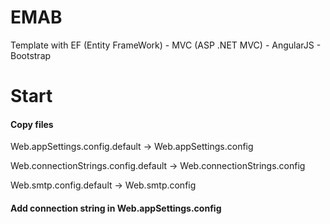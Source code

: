 # EMAB
Template with EF (Entity FrameWork) - MVC (ASP .NET MVC) - AngularJS - Bootstrap 

# Start
#### Copy files
Web.appSettings.config.default -> Web.appSettings.config

Web.connectionStrings.config.default -> Web.connectionStrings.config

Web.smtp.config.default -> Web.smtp.config

#### Add connection string in Web.appSettings.config
